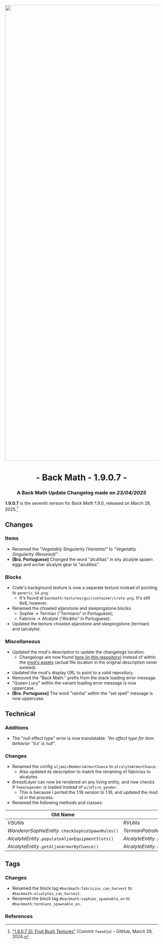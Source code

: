 <div style="text-align: center;"> <img src=ChangelogPhoto.png width="1500"> </div>

# <div style="text-align: center;">- Back Math - 1.9.0.7 -</div>
### <div style="text-align: center;">A Back Math Update Changelog made on *23/04/2025*</div>

**1.9.0.7** is the seventh version for *Back Math* 1.9.0, released on March 28, 2025.[^1]

## Changes
### Items
- Renamed the *"Vegetably Singularity (Variants)"* to *"Vegetably Singularity (Revaried)"*.
- **[Bra. Portuguese]** Changed the word "alcálitas" in shy alcalyte spawn eggs and archer alcalyte gear to "alcálitos".

### Blocks
- Crate's background texture is now a separate texture instead of pointing to `generic_54.png`.
  - It's found at `backmath:textures/gui/container/crate.png`. It's still 9x6, however.
- Renamed the chiseled aljanstone and sleepingstone blocks:
  - Sophie -> Termian ("Termiano" in Portuguese);
  - Fabricio -> Alcalyte ("Alcálito" in Portuguese).
- Updated the texture chiseled aljanstone and sleepingstone (termian) and (alcalyte).

### Miscellaneous
- Updated the mod's description to update the changelogs location.
  - Changelogs are now found [here (in this repository)](/Back%20Math/Changelogs) instead of within the [mod's assets](https://github.com/isabellawoods/Back-Math/blob/915b840c50eae4a99097ecc70a1d9661d1af2f99/src/main/resources/assets/backmath/changelogs/changelog_1.8.txt) (actual file location in the original description never existed).
- Updated the mod's display URL to point to a valid repository.
- Removed the "Back Math:" prefix from the stack loading error message.
- "Queen Lucy" within the variant loading error message is now uppercase.
- **[Bra. Portuguese]** The word "rainha" within the "set spell" message is now uppercase.

## Technical
### Additions
- The "null effect type" error is now translatable: *"An effect type for item behavior '%s' is null"*.

### Changes
- Renamed the config `aljamicMembersArmorChance` to `alcalyteArmorChance`.
  - Also updated its description to match the renaming of fabricios to alcalytes.
- *BreastLayer* can now be rendered on any living entity, and now checks if `femalegender` is loaded instead of `wildfire_gender`.
  - This is because I ported the 1.18 version to 1.16, and updated the mod id in the process.
- Renamed the following methods and classes:

| Old Name | New Name |
|----------|----------|
| *VSUtils* | *RVUtils* |
| *WandererSophieEntity*`.checkSophieSpawnRules()` | *TermianPatrollerEntity*`.checkTermianSpawnRules()` |
| *AlcalyteEntity*`.populateAljanEquipmentSlots()` | *AlcalyteEntity*`.populateAlcalyteEquipmentSlots()` |
| *AlcalyteEntity*`.getAljanArmorByChance()` | *AlcalyteEntity*`.getAlcalyteArmorByChance()` |

## Tags
### Changes
- Renamed the block tag `#backmath:fabricios_can_harvest` to `#backmath:alcalytes_can_harvest`.
- Renamed the block tag `#backmath:sophies_spawnable_on` to `#backmath:termians_spawnable_on`.

### References
[^1]: ["1.9.0.7 (I): Fruit Bush Textures"](https://github.com/isabellawoods/Back-Math/commit/feea41e0a2090cd2b0462dd575a814d878a77b51) (Commit `feea41e`) – GitHub, March 28, 2024.